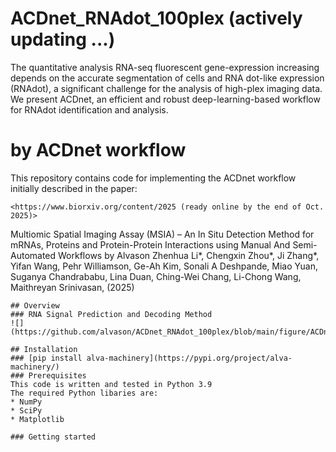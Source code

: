 # ACDnet_RNAdot_100plex (actively updating ...) 
The quantitative analysis RNA-seq fluorescent gene-expression increasing depends on the accurate segmentation of cells and RNA dot-like expression (RNAdot), a significant challenge for the analysis of high-plex imaging data. We present ACDnet, an efficient and robust deep-learning-based workflow for RNAdot identification and analysis.

#  by ACDnet workflow
This repository contains code for implementing the ACDnet workflow initially described in the paper: 


```
<https://www.biorxiv.org/content/2025 (ready online by the end of Oct. 2025)>
```
Multiomic Spatial Imaging Assay (MSIA) – An In Situ Detection Method for mRNAs, Proteins and Protein-Protein Interactions using Manual And Semi-Automated Workflows 
by Alvason Zhenhua Li*, Chengxin Zhou*, Ji Zhang*, Yifan Wang, Pehr Williamson, Ge-Ah Kim,
Sonali A Deshpande, Miao Yuan, Suganya Chandrababu, Lina Duan, Ching-Wei Chang, Li-Chong
Wang, Maithreyan Srinivasan, (2025)
```
## Overview
### RNA Signal Prediction and Decoding Method
![](https://github.com/alvason/ACDnet_RNAdot_100plex/blob/main/figure/ACDnet_36plex_demo.png)

## Installation
### [pip install alva-machinery](https://pypi.org/project/alva-machinery/)
### Prerequisites
This code is written and tested in Python 3.9
The required Python libaries are:
* NumPy
* SciPy
* Matplotlib 

### Getting started
